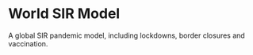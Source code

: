 # World SIR Model

A global SIR pandemic model, including lockdowns, border closures and vaccination.
